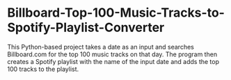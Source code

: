 # Billboard-Top-100-Music-Tracks-to-Spotify-Playlist-Converter
This Python-based project takes a date as an input and searches Billboard.com for the top 100 music tracks on that day. The program then creates a Spotify playlist with the name of the input date and adds the top 100 tracks to the playlist.
